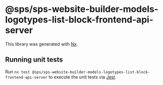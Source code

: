 # @sps/sps-website-builder-models-logotypes-list-block-frontend-api-server

This library was generated with [Nx](https://nx.dev).

## Running unit tests

Run `nx test @sps/sps-website-builder-models-logotypes-list-block-frontend-api-server` to execute the unit tests via [Jest](https://jestjs.io).
